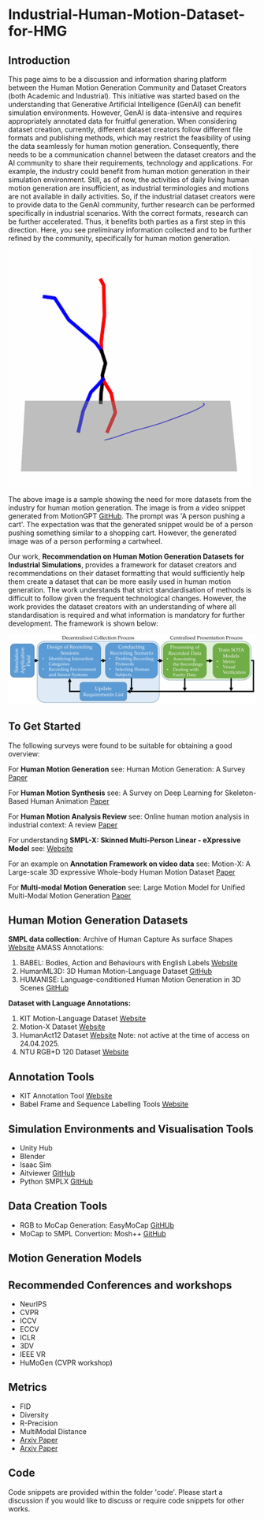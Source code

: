 # Industrial-Human-Motion-Dataset-for-HMG

## Introduction
This page aims to be a discussion and information sharing platform between the Human Motion Generation Community and Dataset Creators (both Academic and Industrial). This initiative was started based on the understanding that Generative Artificial Intelligence (GenAI) can benefit simulation environments. However, GenAI is data-intensive and requires appropriately annotated data for fruitful generation. When considering dataset creation, currently, different dataset creators follow different file formats and publishing methods, which may restrict the feasibility of using the data seamlessly for human motion generation. Consequently, there needs to be a communication channel between the dataset creators and the AI community to share their requirements, technology and applications. For example, the industry could benefit from human motion generation in their simulation environment. Still, as of now, the activities of daily living human motion generation are insufficient, as industrial terminologies and motions are not available in daily activities. So, if the industrial dataset creators were to provide data to the GenAI community, further research can be performed specifically in industrial scenarios. With the correct formats, research can be further accelerated. Thus, it benefits both parties as a first step in this direction. Here, you see preliminary information collected and to be further refined by the community, specifically for human motion generation. 

![Image generated from MotionGPT for the prompt, 'A person pushing a cart' The generated snippet was of a person performing cartwheel, while the preferred motion would have been a person pushing a cart, for example, a shopping cart.](https://github.com/nilahnair/Industrial-Human-Motion-Dataset-for-HMG/blob/main/images/cart.png)

The above image is a sample showing the need for more datasets from the industry for human motion generation. The image is from a video snippet generated from MotionGPT [GitHub](https://github.com/OpenMotionLab/MotionGPT/tree/main/mGPT). The prompt was 'A person pushing a cart'. The expectation was that the generated snippet would be of a person pushing something similar to a shopping cart. However, the generated image was of a person performing a cartwheel.

Our work, **Recommendation on Human Motion Generation Datasets for Industrial Simulations**, provides a framework for dataset creators and recommendations on their dataset formatting that would sufficiently help them create a dataset that can be more easily used in human motion generation. The work understands that strict standardisation of methods is difficult to follow given the frequent technological changes. However, the work provides the dataset creators with an understanding of where all standardisation is required and what information is mandatory for further development. The framework is shown below: 

![Framework for dataset creation cycle.](https://github.com/nilahnair/Industrial-Human-Motion-Dataset-for-HMG/blob/main/images/Flowchat_revised.png)

## To Get Started

The following surveys were found to be suitable for obtaining a good overview:

For **Human Motion Generation** see: Human Motion Generation: A Survey [Paper](https://arxiv.org/pdf/2307.10894)

For **Human Motion Synthesis** see: A Survey on Deep Learning for Skeleton-Based Human Animation [Paper](https://arxiv.org/pdf/2110.06901)

For **Human Motion Analysis Review** see: Online human motion analysis in industrial context: A review [Paper](https://www.sciencedirect.com/science/article/pii/S0952197624000083) 

For understanding **SMPL-X: Skinned Multi-Person Linear - eXpressive Model** see: [Website](https://smpl-x.is.tue.mpg.de/) 

For an example on **Annotation Framework on video data** see: Motion-X: A Large-scale 3D expressive Whole-body Human Motion Dataset [Paper](https://proceedings.neurips.cc/paper_files/paper/2023/file/4f8e27f6036c1d8b4a66b5b3a947dd7b-Paper-Datasets_and_Benchmarks.pdf)

For **Multi-modal Motion Generation** see: Large Motion Model for Unified Multi-Modal Motion Generation [Paper](https://arxiv.org/html/2404.01284v1)

## Human Motion Generation Datasets

**SMPL data collection:** Archive of Human Capture As surface Shapes [Website](https://amass.is.tue.mpg.de/)
AMASS Annotations:
1. BABEL: Bodies, Action and Behaviours with English Labels [Website](https://babel.is.tue.mpg.de/index.html)
2. HumanML3D: 3D Human Motion-Language Dataset [GitHub](https://github.com/EricGuo5513/HumanML3D)
3. HUMANISE: Language-conditioned Human Motion Generation in 3D Scenes [GitHub](https://github.com/Silverster98/HUMANISE?tab=readme-ov-file)

**Dataset with Language Annotations:**
1. KIT Motion-Language Dataset [Website](https://motion-annotation.humanoids.kit.edu/dataset/)
2. Motion-X Dataset [Website](https://motion-x-dataset.github.io/)
3. HumanAct12 Dataset [Website](https://ericguo5513.github.io/action-to-motion/#data) Note: not active at the time of access on 24.04.2025.
4. NTU RGB+D 120 Dataset [Website](https://rose1.ntu.edu.sg/dataset/actionRecognition/)

## Annotation Tools
+ KIT Annotation Tool [Website](https://motion-annotation.humanoids.kit.edu/)
+ Babel Frame and Sequence Labelling Tools [Website](https://babel.is.tue.mpg.de/demos.html)

## Simulation Environments and Visualisation Tools
+ Unity Hub
+ Blender
+ Isaac Sim
+ Aitviewer [GitHub](https://github.com/eth-ait/aitviewer)
+ Python SMPLX [GitHub](https://github.com/vchoutas/smplx)

## Data Creation Tools
+ RGB to MoCap Generation: EasyMoCap [GitHUb](https://github.com/zju3dv/EasyMocap)
+ MoCap to SMPL Convertion: Mosh++ [GitHub](https://github.com/nghorbani/moshpp)

## Motion Generation Models

## Recommended Conferences and workshops
* NeurIPS
* CVPR
* ICCV
* ECCV
* ICLR
* 3DV
* IEEE VR
* HuMoGen (CVPR workshop)

## Metrics
- FID
- Diversity
- R-Precision
- MultiModal Distance
- [Arxiv Paper](https://arxiv.org/pdf/2405.07680)
- [Arxiv Paper](https://arxiv.org/pdf/2309.10248)

## Code

Code snippets are provided within the folder 'code'. Please start a discussion if you would like to discuss or require code snippets for other works.


